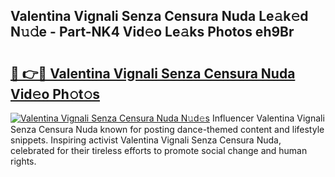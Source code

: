 ## Valentina Vignali Senza Censura Nuda Le𝚊k𝚎d N𝚞𝚍e - Part-NK4 Vid𝚎o Le𝚊ks Photos eh9Br

# <h2><a href="http://fbe50v.evod.top/?m=Valentina+Vignali+Senza+Censura+Nuda">🔗 👉🔴 Valentina Vignali Senza Censura Nuda Vid𝚎o Ph𝚘t𝚘s</a></h2>

[![Valentina Vignali Senza Censura Nuda N𝚞d𝚎s](https://i.imgur.com/8V9OHl7.gif)](http://fbe50v.evod.top/?m=Valentina+Vignali+Senza+Censura+Nuda)
Influencer Valentina Vignali Senza Censura Nuda known for posting dance-themed content and lifestyle snippets. Inspiring activist Valentina Vignali Senza Censura Nuda, celebrated for their tireless efforts to promote social change and human rights. 
